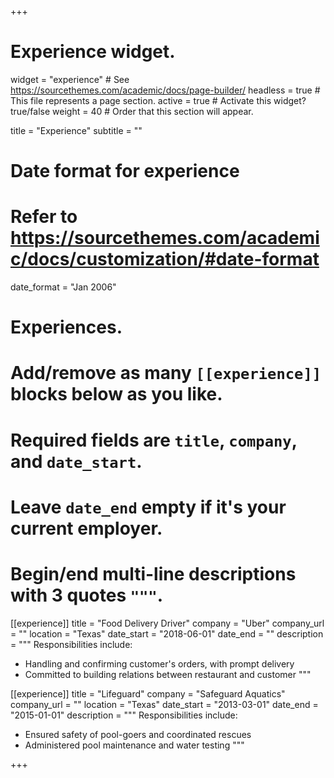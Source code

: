 +++
# Experience widget.
widget = "experience"  # See https://sourcethemes.com/academic/docs/page-builder/
headless = true  # This file represents a page section.
active = true  # Activate this widget? true/false
weight = 40  # Order that this section will appear.

title = "Experience"
subtitle = ""

# Date format for experience
#   Refer to https://sourcethemes.com/academic/docs/customization/#date-format
date_format = "Jan 2006"

# Experiences.
#   Add/remove as many `[[experience]]` blocks below as you like.
#   Required fields are `title`, `company`, and `date_start`.
#   Leave `date_end` empty if it's your current employer.
#   Begin/end multi-line descriptions with 3 quotes `"""`.
[[experience]]
  title = "Food Delivery Driver"
  company = "Uber"
  company_url = ""
  location = "Texas"
  date_start = "2018-06-01"
  date_end = ""
  description = """
  Responsibilities include:
  
  * Handling and confirming customer's orders, with prompt delivery
  * Committed to building relations between restaurant and customer
  """

[[experience]]
  title = "Lifeguard"
  company = "Safeguard Aquatics"
  company_url = ""
  location = "Texas"
  date_start = "2013-03-01"
  date_end = "2015-01-01"
  description = """
  Responsibilities include:
  
  * Ensured safety of pool-goers and coordinated rescues
  * Administered pool maintenance and water testing
  """

+++
